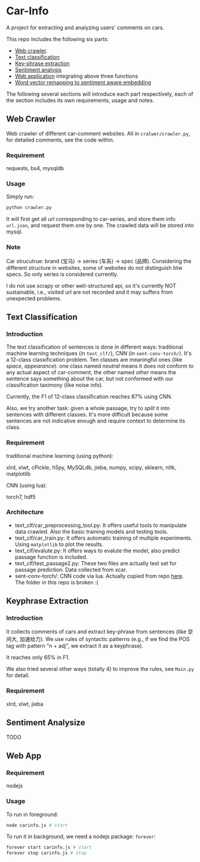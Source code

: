 # Car-Info

A project for extracting and analyzing users' comments on cars.

This repo includes the following six parts: 
- [Web crawler](#web_crawler).
- [Text classification](#text_classification)
- [Key-phrase extraction](#keyphrase_extraction)
- [Sentiment analysis](#sent_ana)
- [Web application](#web_app) integrating above three functions
- [Word vector remapping to sentiment aware embedding](#word_distance)

The following several sections will introduce each part respectively, each of the section includes its own requirements, usage and notes.

## Web Crawler

Web crawler of different car-comment websites. All in `cralwer/crawler.py`, for detailed comments, see the code within.

### Requirement

requests, bs4, mysqldb

### Usage

Simply run:
```python
python crawler.py
```

It will first get all url corresponding to car-series, and store them info `url.json`, and request them one by one. The crawled data will be stored into mysql.

### Note

Car strucutrue: brand (宝马) -> series (车系) -> spec (品牌).
Considering the different structure in websites, some of websites do not distinguish btw specs. So only series is considered currently. 

I do not use scrapy or other well-structured api, so it's currently NOT sustainable, i.e., visited url are not recorded and it may suffers from unexpected problems. 

## Text Classification

### Introduction

The text classification of sentences is done in different ways: traditional machine learning techniques (in `text_clf/`), CNN (in `sent-conv-torch/`). 
It's a 12-class classification problem. Ten classes are meaningful ones (like *space*, *appearance*). one class named *neutral* means it does not conform to any actual aspect of car-comment, the other named *other* means the sentence says something about the car, but not conformed with our classification taximony (like noise info). 

Currently, the F1 of 12-class classification reaches 87% using CNN.

Also, we try another task: given a whole passage, try to *split* it into sentences with different classes. It's more difficult because some sentences are not indicative enough and require context to determine its class.


### Requirement

traditional machine learning (using python):

xlrd, xlwt, cPickle, h5py, MySQLdb, jieba, numpy, scipy, sklearn, nltk, matplotlib

CNN (using lua):

torch7, hdf5

### Architecture

- text_clf/car_preprocessing_tool.py: It offers useful tools to manipulate data crawled. Also the basic training models and testing tools.
- text_clf/car_train.py: It offers automatic training of multiple experiments. Using `matplotlib` to plot the results.
- text_clf/evalute.py: It offers ways to evalute the model, also predict passage function is included.
- text_clf/test_passage2.py: These two files are actually test set for passage prediction. Data collected from xcar.
- sent-conv-torch/: CNN code via lua. Actually copied from repo [here](https://github.com/harvardnlp/sent-conv-torch/). The folder in this repo is broken :(

## Keyphrase Extraction

### Introduction

It collects comments of cars and extract key-phrase from sentences (like 空间大, 加速给力). We use rules of syntactic patterns (e.g., if we find the POS tag with pattern "n + adj", we extract it as a keyphrase). 

It reaches only 65% in F1.

We also tried several other ways (totally 4) to improve the rules, see `Main.py` for detail.

### Requirement

xlrd, xlwt, jieba 

## Sentiment Analysize

TODO

## Web App

### Requirement

nodejs

### Usage

To run in foreground:
```bash
node carinfo.js # start
```

To run it in background, we need a nodejs package: `forever`:
```bash
forever start carinfo.js # start
forever stop carinfo.js # stop
```
